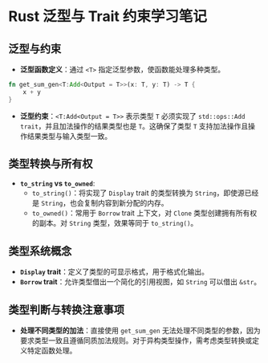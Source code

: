 # Rust 泛型与 Trait 约束学习笔记

## 泛型与约束

-   **泛型函数定义**：通过 `<T>` 指定泛型参数，使函数能处理多种类型。

```Rust
fn get_sum_gen<T:Add<Output = T>>(x: T, y: T) -> T {
    x + y
}
```

-   **泛型约束**：`<T:Add<Output = T>>` 表示类型 `T` 必须实现了 `std::ops::Add trait`，并且加法操作的结果类型也是 `T`。这确保了类型 `T` 支持加法操作且操作结果类型与输入类型一致。

## 类型转换与所有权

-   **`to_string` vs `to_owned`**:
    -   `to_string()`：将实现了 `Display` trait 的类型转换为 `String`，即使源已经是 `String`，也会复制内容到新分配的内存。
    -   `to_owned()`：常用于 `Borrow` trait 上下文，对 `Clone` 类型创建拥有所有权的副本。对 `String` 类型，效果等同于 `to_string()`。

## 类型系统概念

-   **`Display` trait**：定义了类型的可显示格式，用于格式化输出。
-   **`Borrow` trait**：允许类型借出一个简化的引用视图，如 `String` 可以借出 `&str`。

## 类型判断与转换注意事项

-   **处理不同类型的加法**：直接使用 `get_sum_gen` 无法处理不同类型的参数，因为要求类型一致且遵循同质加法规则。对于异构类型操作，需考虑类型转换或定义特定函数处理。
